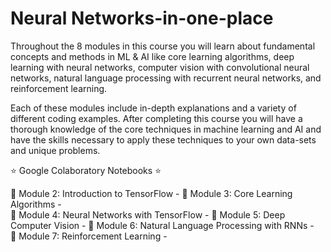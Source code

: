# Neural Networks-in-one-place



Throughout the 8 modules in this course you will learn about fundamental concepts and methods in ML & AI like core learning algorithms, deep learning with neural networks, computer vision with convolutional neural networks, natural language processing with recurrent neural networks, and reinforcement learning.

Each of these modules include in-depth explanations and a variety of different coding examples. After completing this course you will have a thorough knowledge of the core techniques in machine learning and AI and have the skills necessary to apply these techniques to your own data-sets and unique problems.


⭐️ Google Colaboratory Notebooks ⭐️

📕 Module 2: Introduction to TensorFlow - 
📗 Module 3: Core Learning Algorithms -  
📘 Module 4: Neural Networks with TensorFlow - 
📙 Module 5: Deep Computer Vision - 
📔 Module 6: Natural Language Processing with RNNs -   
📒 Module 7: Reinforcement Learning -   
